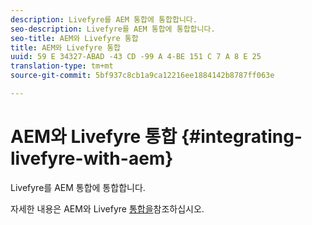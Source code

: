 ```yaml
---
description: Livefyre를 AEM 통합에 통합합니다.
seo-description: Livefyre를 AEM 통합에 통합합니다.
seo-title: AEM와 Livefyre 통합
title: AEM와 Livefyre 통합
uuid: 59 E 34327-ABAD -43 CD -99 A 4-BE 151 C 7 A 8 E 25
translation-type: tm+mt
source-git-commit: 5bf937c8cb1a9ca12216ee1884142b8787ff063e

---
```



# AEM와 Livefyre 통합 {#integrating-livefyre-with-aem}

Livefyre를 AEM 통합에 통합합니다.

자세한 내용은 AEM와 Livefyre [통합을](https://helpx.adobe.com/experience-manager/6-3/sites/administering/using/livefyre.html)참조하십시오.
